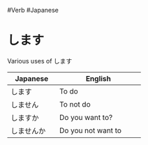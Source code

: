 #Verb #Japanese 
# します
Various uses of します

| Japanese   | English    |
|--------------- | --------------- |
| します   | To do   |
| しません　| To not do |
| しますか　| Do you want to? |
| しませんか　| Do you not want to 　　
